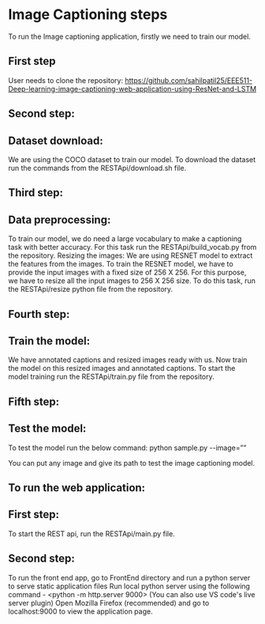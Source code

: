 # Image Captioning steps

To run the Image captioning application, firstly we need to train our model.

## First step

User needs to clone the repository: https://github.com/sahilpatil25/EEE511-Deep-learning-image-captioning-web-application-using-ResNet-and-LSTM

## Second step:
## Dataset download:
We are using the COCO dataset to train our model. To download the dataset run the commands from the RESTApi/download.sh file.


## Third step:
## Data preprocessing:
To train our model, we do need a large vocabulary to make a captioning task with better accuracy. For this task run the RESTApi/build_vocab.py from the repository. 
Resizing the images:
We are using RESNET model to extract the features from the images. To train the RESNET model, we have to provide the input images with a fixed size of 256 X 256. For this purpose, we have to resize all the input images to 256 X 256 size. To do this task, run the  RESTApi/resize python file from the repository.

## Fourth step:
## Train the model:
We have annotated captions and resized images ready with us. Now train the model on this resized images and annotated captions.
To start the model training run the RESTApi/train.py file from the repository.

## Fifth step:
## Test the model:
To test the model run the below command:
python sample.py --image=”<image file>”

You can put any image and give its path to test the image captioning model.

## To run the web application:
## First step:
To start the REST api, run the RESTApi/main.py file. 
## Second step:
To run the front end app, go to FrontEnd directory and run a python server to serve static application files
Run local python server using the following command - <python -m http.server 9000> (You can also use VS code's live server plugin)
Open Mozilla Firefox (recommended) and go to localhost:9000 to view the application page.

